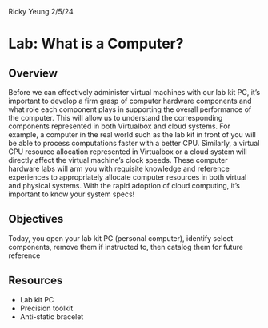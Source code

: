 Ricky Yeung
2/5/24

# Lab: What is a Computer?
## Overview
Before we can effectively administer virtual machines with our lab kit PC, it’s important to develop a firm grasp of computer hardware components and what role each component plays in supporting the overall performance of the computer. This will allow us to understand the corresponding components represented in both Virtualbox and cloud systems. For example, a computer in the real world such as the lab kit in front of you will be able to process computations faster with a better CPU. Similarly, a virtual CPU resource allocation represented in Virtualbox or a cloud system will directly affect the virtual machine’s clock speeds.
These computer hardware labs will arm you with requisite knowledge and reference experiences to appropriately allocate computer resources in both virtual and physical systems. With the rapid adoption of cloud computing, it’s important to know your system specs!
## Objectives
Today, you open your lab kit PC (personal computer), identify select components, remove them if instructed to, then catalog them for future reference
## Resources
- Lab kit PC
- Precision toolkit
- Anti-static bracelet

